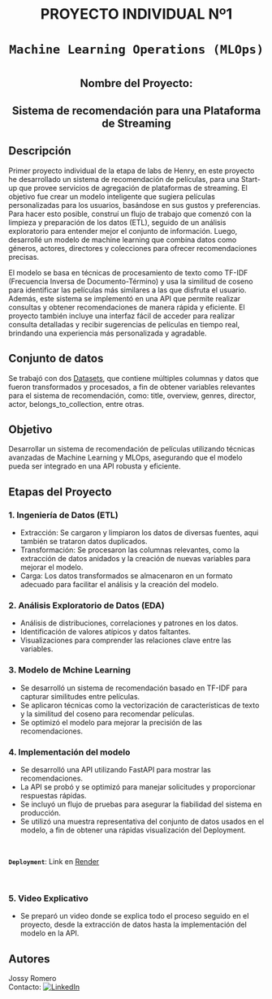 # <h1 align=center> **PROYECTO INDIVIDUAL Nº1** </h1>

# <h1 align=center>**`Machine Learning Operations (MLOps)`**</h1>

# <h2 align=center> Nombre del Proyecto:</h2>
<h2 align=center>Sistema de recomendación para una Plataforma de Streaming </h2>

## **Descripción**
Primer proyecto individual de la etapa de labs de Henry, en este proyecto he desarrollado un sistema de recomendación de películas, para una Start-up que provee servicios de agregación de plataformas de streaming. El objetivo fue crear un modelo inteligente que sugiera películas personalizadas para los usuarios, basándose en sus gustos y preferencias. Para hacer esto posible, construí un flujo de trabajo que comenzó con la limpieza y preparación de los datos (ETL), seguido de un análisis exploratorio para entender mejor el conjunto de información. Luego, desarrollé un modelo de machine learning que combina datos como géneros, actores, directores y colecciones para ofrecer recomendaciones precisas.

El modelo se basa en técnicas de procesamiento de texto como TF-IDF (Frecuencia Inversa de Documento-Término) y usa la similitud de coseno para identificar las películas más similares a las que disfruta el usuario. Además, este sistema se implementó en una API que permite realizar consultas y obtener recomendaciones de manera rápida y eficiente. El proyecto también incluye una interfaz fácil de acceder para realizar consulta detalladas y recibir sugerencias de películas en tiempo real, brindando una experiencia más personalizada y agradable.

## **Conjunto de datos**
Se trabajó con dos [Datasets](https://drive.google.com/drive/folders/1X_LdCoGTHJDbD28_dJTxaD4fVuQC9Wt5?usp=drive_link), que contiene múltiples columnas y datos que fueron transformados y procesados, a fin de obtener variables relevantes para el sistema de recomendación, como: title, overview, genres, director, actor, belongs_to_collection, entre otras. 

## **Objetivo**
Desarrollar un sistema de recomendación de películas utilizando técnicas avanzadas de Machine Learning y MLOps, asegurando que el modelo pueda ser integrado en una API robusta y eficiente.

## **Etapas del Proyecto**

### 1. Ingeniería de Datos (ETL)
- Extracción: Se cargaron y limpiaron los datos de diversas fuentes, aqui también se trataron datos duplicados.
- Transformación: Se procesaron las columnas relevantes, como la extracción de datos anidados y la creación de nuevas variables para mejorar el modelo.
- Carga: Los datos transformados se almacenaron en un formato adecuado para facilitar el análisis y la creación del modelo.

### 2. Análisis Exploratorio de Datos (EDA)
- Análisis de distribuciones, correlaciones y patrones en los datos.
- Identificación de valores atípicos y datos faltantes.
- Visualizaciones para comprender las relaciones clave entre las variables.

### 3. Modelo de Mchine Learning 
- Se desarrolló un sistema de recomendación basado en TF-IDF para capturar similitudes entre películas.
- Se aplicaron técnicas como la vectorización de características de texto y la similitud del coseno para recomendar películas.
- Se optimizó el modelo para mejorar la precisión de las recomendaciones.

### 4. Implementación del modelo
- Se desarrolló una API utilizando FastAPI para mostrar las recomendaciones.
- La API se probó y se optimizó para manejar solicitudes y proporcionar respuestas rápidas.
- Se incluyó un flujo de pruebas para asegurar la fiabilidad del sistema en producción.
- Se utilizó una muestra representativa del conjunto de datos usados en el modelo, a fin de obtener una rápidas visualización del Deployment. 

<br/>

**`Deployment`**: Link en [Render](https://py-recomendacion.onrender.com/docs) 

<br/>

### 5. Video Explicativo
- Se preparó un video donde se explica todo el proceso seguido en el proyecto, desde la extracción de datos hasta la implementación del modelo en la API.

## **Autores**
Jossy Romero 
<br/>
Contacto: [![LinkedIn](https://img.shields.io/badge/linkedin-%231DA1F2.svg?style=for-the-badge&logo=linkedin&logoColor=white)](https://www.linkedin.com/in/jossy-romero-villanueva-31b11657/)
